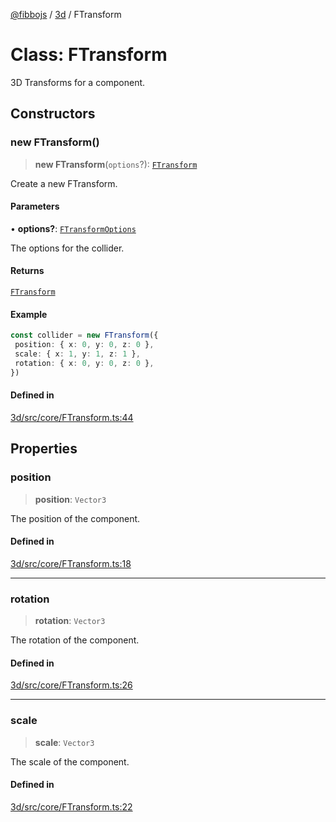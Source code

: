 [@fibbojs](/api/index) / [3d](/api/3d) / FTransform

# Class: FTransform

3D Transforms for a component.

## Constructors

### new FTransform()

> **new FTransform**(`options`?): [`FTransform`](FTransform.md)

Create a new FTransform.

#### Parameters

• **options?**: [`FTransformOptions`](../interfaces/FTransformOptions.md)

The options for the collider.

#### Returns

[`FTransform`](FTransform.md)

#### Example

```ts
const collider = new FTransform({
 position: { x: 0, y: 0, z: 0 },
 scale: { x: 1, y: 1, z: 1 },
 rotation: { x: 0, y: 0, z: 0 },
})
```

#### Defined in

[3d/src/core/FTransform.ts:44](https://github.com/fibbojs/fibbo/blob/bc4521390a7de80cd2e57e65854cfa488d5a5f8a/packages/3d/src/core/FTransform.ts#L44)

## Properties

### position

> **position**: `Vector3`

The position of the component.

#### Defined in

[3d/src/core/FTransform.ts:18](https://github.com/fibbojs/fibbo/blob/bc4521390a7de80cd2e57e65854cfa488d5a5f8a/packages/3d/src/core/FTransform.ts#L18)

***

### rotation

> **rotation**: `Vector3`

The rotation of the component.

#### Defined in

[3d/src/core/FTransform.ts:26](https://github.com/fibbojs/fibbo/blob/bc4521390a7de80cd2e57e65854cfa488d5a5f8a/packages/3d/src/core/FTransform.ts#L26)

***

### scale

> **scale**: `Vector3`

The scale of the component.

#### Defined in

[3d/src/core/FTransform.ts:22](https://github.com/fibbojs/fibbo/blob/bc4521390a7de80cd2e57e65854cfa488d5a5f8a/packages/3d/src/core/FTransform.ts#L22)
